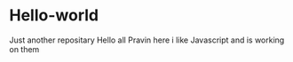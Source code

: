 # Hello-world
Just another repositary
Hello all
Pravin here
i like Javascript and is working on them
